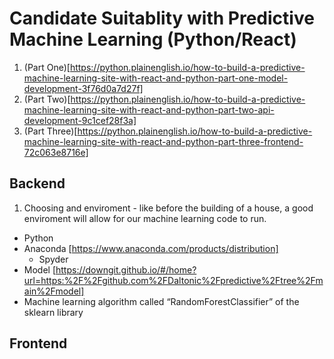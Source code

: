 # Candidate Suitablity with Predictive Machine Learning (Python/React)

1. (Part One)[https://python.plainenglish.io/how-to-build-a-predictive-machine-learning-site-with-react-and-python-part-one-model-development-3f76d0a7d27f]
2. (Part Two)[https://python.plainenglish.io/how-to-build-a-predictive-machine-learning-site-with-react-and-python-part-two-api-development-9c1cef28f3a]
3. (Part Three)[https://python.plainenglish.io/how-to-build-a-predictive-machine-learning-site-with-react-and-python-part-three-frontend-72c063e8716e]


## Backend
1. Choosing and enviroment - like before the building of a house, a good enviroment will allow for our machine learning code to run.
  - Python
  - Anaconda [https://www.anaconda.com/products/distribution]
    - Spyder
  - Model [https://downgit.github.io/#/home?url=https:%2F%2Fgithub.com%2FDaltonic%2Fpredictive%2Ftree%2Fmain%2Fmodel]
- Machine learning algorithm called “RandomForestClassifier” of the sklearn library


## Frontend